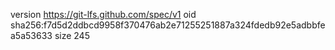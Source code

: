 version https://git-lfs.github.com/spec/v1
oid sha256:f7d5d2ddbcd9958f370476ab2e71255251887a324fdedb92e5adbbfea5a53633
size 245
